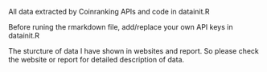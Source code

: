All data extracted by Coinranking APIs and code in datainit.R

Before runing the rmarkdown file, add/replace your own API keys in datainit.R

The sturcture of data I have shown in websites and report. So please check the website or report for detailed description of data.
